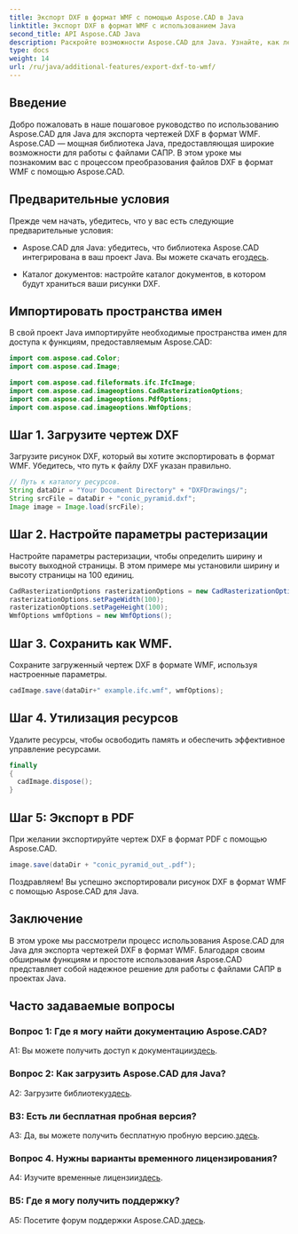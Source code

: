 ```yaml
---
title: Экспорт DXF в формат WMF с помощью Aspose.CAD в Java
linktitle: Экспорт DXF в формат WMF с использованием Java
second_title: API Aspose.CAD Java
description: Раскройте возможности Aspose.CAD для Java. Узнайте, как легко экспортировать рисунки DXF в формат WMF, с помощью нашего подробного руководства. Загрузите библиотеку, следуйте нашему пошаговому руководству и улучшите качество обработки файлов САПР.
type: docs
weight: 14
url: /ru/java/additional-features/export-dxf-to-wmf/
---
```

## Введение

Добро пожаловать в наше пошаговое руководство по использованию Aspose.CAD для Java для экспорта чертежей DXF в формат WMF. Aspose.CAD — мощная библиотека Java, предоставляющая широкие возможности для работы с файлами САПР. В этом уроке мы познакомим вас с процессом преобразования файлов DXF в формат WMF с помощью Aspose.CAD.

## Предварительные условия

Прежде чем начать, убедитесь, что у вас есть следующие предварительные условия:

-  Aspose.CAD для Java: убедитесь, что библиотека Aspose.CAD интегрирована в ваш проект Java. Вы можете скачать его[здесь](https://releases.aspose.com/cad/java/).

- Каталог документов: настройте каталог документов, в котором будут храниться ваши рисунки DXF.

## Импортировать пространства имен

В свой проект Java импортируйте необходимые пространства имен для доступа к функциям, предоставляемым Aspose.CAD:

```java
import com.aspose.cad.Color;
import com.aspose.cad.Image;

import com.aspose.cad.fileformats.ifc.IfcImage;
import com.aspose.cad.imageoptions.CadRasterizationOptions;
import com.aspose.cad.imageoptions.PdfOptions;
import com.aspose.cad.imageoptions.WmfOptions;
```

## Шаг 1. Загрузите чертеж DXF

Загрузите рисунок DXF, который вы хотите экспортировать в формат WMF. Убедитесь, что путь к файлу DXF указан правильно.

```java
// Путь к каталогу ресурсов.
String dataDir = "Your Document Directory" + "DXFDrawings/";
String srcFile = dataDir + "conic_pyramid.dxf";
Image image = Image.load(srcFile);
```

## Шаг 2. Настройте параметры растеризации

Настройте параметры растеризации, чтобы определить ширину и высоту выходной страницы. В этом примере мы установили ширину и высоту страницы на 100 единиц.

```java
CadRasterizationOptions rasterizationOptions = new CadRasterizationOptions();
rasterizationOptions.setPageWidth(100);
rasterizationOptions.setPageHeight(100);
WmfOptions wmfOptions = new WmfOptions();
```

## Шаг 3. Сохранить как WMF.

Сохраните загруженный чертеж DXF в формате WMF, используя настроенные параметры.

```java
cadImage.save(dataDir+" example.ifc.wmf", wmfOptions);
```

## Шаг 4. Утилизация ресурсов

Удалите ресурсы, чтобы освободить память и обеспечить эффективное управление ресурсами.

```java
finally
{
  cadImage.dispose();
}
```

## Шаг 5: Экспорт в PDF

При желании экспортируйте чертеж DXF в формат PDF с помощью Aspose.CAD.

```java
image.save(dataDir + "conic_pyramid_out_.pdf"); 
```

Поздравляем! Вы успешно экспортировали рисунок DXF в формат WMF с помощью Aspose.CAD для Java.

## Заключение

В этом уроке мы рассмотрели процесс использования Aspose.CAD для Java для экспорта чертежей DXF в формат WMF. Благодаря своим обширным функциям и простоте использования Aspose.CAD представляет собой надежное решение для работы с файлами САПР в проектах Java.

## Часто задаваемые вопросы

### Вопрос 1: Где я могу найти документацию Aspose.CAD?

 A1: Вы можете получить доступ к документации[здесь](https://reference.aspose.com/cad/java/).

### Вопрос 2: Как загрузить Aspose.CAD для Java?

 A2: Загрузите библиотеку[здесь](https://releases.aspose.com/cad/java/).

### В3: Есть ли бесплатная пробная версия?

A3: Да, вы можете получить бесплатную пробную версию.[здесь](https://releases.aspose.com/).

### Вопрос 4. Нужны варианты временного лицензирования?

 A4: Изучите временные лицензии[здесь](https://purchase.aspose.com/temporary-license/).

### В5: Где я могу получить поддержку?

 A5: Посетите форум поддержки Aspose.CAD.[здесь](https://forum.aspose.com/c/cad/19).
